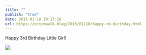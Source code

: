 ```yaml
---
title: ""
publish: "true"
date: 2015-01-18 20:17:16
url: https://ericmwalk.blog/2015/01/18/happy-rd-birthday.html
---
```


Happy 3rd Birthday Little Girl!

![](https://ericmwalk.blog/uploads/2022/84a38ba9a7.jpg)
